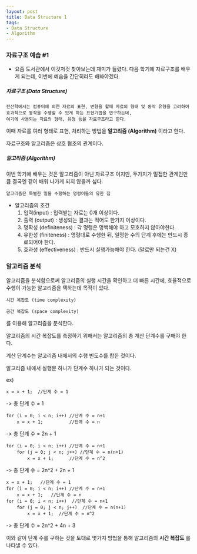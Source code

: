 ```yaml
---
layout: post
title: Data Structure 1
tags: 
- Data Structure
- Algorithm
---
```


### 자료구조 예습 #1

* 요즘 도서관에서 이것저것 찾아보는데 재미가 들렸다. 다음 학기에 자료구조를 배우게 되는데, 이번에 예습을 간단히라도 해봐야겠다. 



##### 자료구조 (Data Structure)

```
전산학에서는 컴퓨터에 의한 자료의 표현, 변형을 할때 자료의 형태 및 동작 유형을 고려하여 효과적으로 동작을 수행할 수 있게 하는 표현기법을 연구하는데,
여기에 사용되는 자료의 형태, 유형 등을 자료구조라고 한다.
```

이때 자료를 여러 형태로 표현, 처리하는 방법을 **알고리즘 (Algorithm)** 이라고 한다.

자료구조와 알고리즘은 상호 협조의 관계이다.



##### 알고리즘 (Algorithm)

이번 학기에 배우는 것은 알고리즘이 아닌 자료구조 이지만, 두가지가 밀접한 관계인만큼 결국엔 같이 배워 나가게 되지 않을까 싶다.

```
알고리즘은 특별한 일을 수행하는 명령어들의 유한 집
```

* 알고리즘의 조건
  1. 입력(input) : 입력받는 자료는 0개 이상이다.
  2. 출력 (output) : 생성되는 결과는 적어도 한가지 이상이다.
  3. 명확성 (definiteness) : 각 명령은 명백해야 하고 모호하지 않아야한다.
  4. 유한성 (finiteness) : 명령대로 수행한 뒤, 일정한 수의 단계 후에는 반드시 종료되어야 한다.
  5. 효과성 (effectiveness) : 반드시 실행가능해야 한다. (말로만 되는건 X)

### 알고리즘 분석

알고리즘을 분석함으로써 알고리즘의 실행 시간을 확인하고 더 빠른 시간에, 효율적으로 수행이 가능한 알고리즘을 택하는데 목적이 있다. 

```
시간 복잡도 (time complexity)

공간 복잡도 (space complexity)
```

를 이용해 알고리즘을 분석한다.



알고리즘의 시간 복잡도를 측정하기 위해서는 알고리즘의 총 계산 단계수를 구해야 한다.

계산 단계수는 알고리즘 내에서의 수행 빈도수를 합한 것이다.

알고리즘 내에서 실행문 하나가 단계수 하나가 되는 것이다.



ex)

```
x = x + 1;  //단계 수 = 1
```

-> 총 단계 수 = 1

```
for (i = 0; i < n; i++) //단계 수 = n+1
	x = x + 1;          //단계 수 = n
```

-> 총 단계 수 = 2n + 1

```
for (i = 0; i < n; i++) //단계 수 = n+1
	for (j = 0; j < n; j++) //단계 수 = n(n+1)
		x = x + 1;      //단계 수 = n^2
```

-> 총 단계 수 = 2n^2 + 2n + 1

```
x = x + 1;   //단계 수 = 1
for (i = 0; i < n; i++) //단계 수 = n+1
	x = x + 1;   //단계 수 = n
for (i = 0; i < n; i++)  //단계 수 = n+1
	for (j = 0; j < n; j++)  //단계 수 = n(n+1)
		x = x + 1;  //단계 수 = n^2
```

-> 총 단계 수 = 2n^2 + 4n + 3



이와 같이 단계 수를 구하는 것을 토대로 몇가지 방법을 통해 알고리즘의 **시간 복잡도** 를 나타낼 수 있다.

